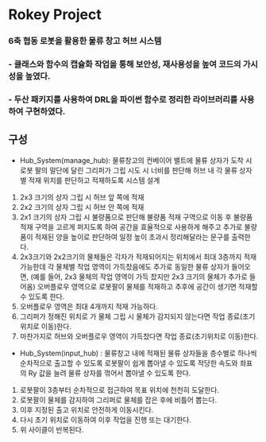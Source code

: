 # Rokey Project

### 6축 협동 로봇을 활용한 물류 창고 허브 시스템

### - 클래스와 함수의 캡슐화 작업을 통해 보안성, 재사용성을 높여 코드의 가시성을 높였다.
### - 두산 패키지를 사용하여 DRL을 파이썬 함수로 정리한 라이브러리를 사용하여 구현하였다.

## 구성
- Hub_System(manage_hub): 물류창고의 컨베이어 밸트에 물류 상자가 도착 시 로봇 팔의 말단에 달린 그리퍼가 그립 시도 시 너비를 판단해 허브 내 각 물류 상자 별 적재 위치를 판단하고 적재하도록 시스템 설계
1. 2x3 크기의 상자 그립 시 허브 앞 쪽에 적재
2. 2x2 크기의 상자 그립 시 허브 안 쪽에 적재
3. 2x1 크기의 상자 그립 시 불량품으로 판단해 불량품 적재 구역으로 이동 후 불량품 적재 구역을 고르게 퍼지도록 하여 공간을 효율적으로 사용하게 해주고 추가로 불량품이 적재된 양을 높이로 판단하여 일정 높이 초과시 정리해달라는 문구를 출력한다.
4. 2x3크기와 2x2크기의 물체들은 각자가 적재되어지는 위치에서 최대 3층까지 적재 가능한데 각 물체별 작업 영역이 가득찼음에도 추가로 동일한 물류 상자가 들어오면, (예를 들어, 2x3 물체의 작업 영역이 가득 찼지만 2x3 크기의 물체가 추가로 들어옴) 오버플로우 영역으로 로봇팔이 물체를 적재하고 추후에 공간이 생기면 적재할 수 있도록 한다.
5. 오버플로우 영역은 최대 4개까지 적재 가능하다.
6. 그리퍼가 정해진 위치로 가 물체 그립 시 물체가 감지되지 않는다면 작업 종료(초기 위치로 이동)한다.
7. 마찬가지로 허브와 오버플로우 영역이 가득찼다면 작업 종료(초기위치로 이동)한다.

- Hub_System(input_hub) : 물류창고 내에 적재된 물류 상자들을 층수별로 하나씩 순차적으로 출고할 수 있도록 로봇팔이 쉽게 뽑아낼 수 있도록 적당한 속도와 좌표의 Ry 값을 늘려 물류 상자를 꺾어서 뽑아낼 수 있도록 한다.
1. 로봇팔이 3층부터 순차적으로 접근하여 목표 위치에 천천히 도달한다.
2. 로봇팔이 물체를 감지하여 그리퍼로 물체를 잡은 후에 비틀어 뽑는다.
3. 이후 지정된 출고 위치로 안전하게 이동시킨다.
4. 다시 초기 위치로 이동하여 이후 작업을 진행 또는 대기한다.
5. 위 사이클이 반복된다.
